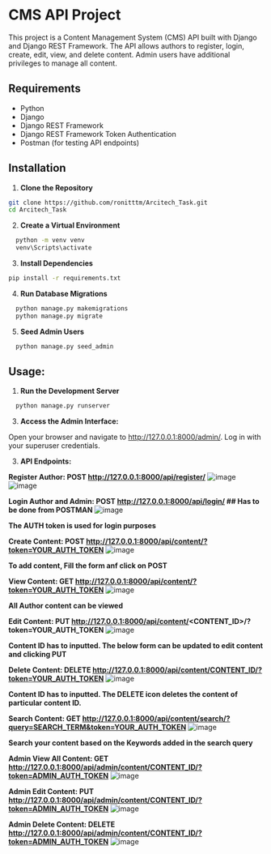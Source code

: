 # CMS API Project

This project is a Content Management System (CMS) API built with Django and Django REST Framework. The API allows authors to register, login, create, edit, view, and delete content. Admin users have additional privileges to manage all content.

## Requirements

- Python
- Django
- Django REST Framework
- Django REST Framework Token Authentication
- Postman (for testing API endpoints)

## Installation

1. **Clone the Repository**

```bash
git clone https://github.com/ronitttm/Arcitech_Task.git
cd Arcitech_Task
```

2. **Create a Virtual Environment**

```bash
  python -m venv venv
  venv\Scripts\activate
```
  
3. **Install Dependencies**
   
  ```bash
  pip install -r requirements.txt
```

4. **Run Database Migrations**
```bash
  python manage.py makemigrations
  python manage.py migrate
```

5. **Seed Admin Users**
```bash
  python manage.py seed_admin
```
## Usage:
1. **Run the Development Server**
```bash
  python manage.py runserver
```

3. **Access the Admin Interface:**

  Open your browser and navigate to http://127.0.0.1:8000/admin/. Log in with your superuser credentials.

3. **API Endpoints:**

**Register Author: POST http://127.0.0.1:8000/api/register/**
  ![image](https://github.com/user-attachments/assets/cca6246f-fbef-4c6d-8058-59b6eae21490)
  ![image](https://github.com/user-attachments/assets/de3d6069-8adf-4333-b9cf-9c89ad6e77e4)


**Login Author and Admin: POST http://127.0.0.1:8000/api/login/ ## Has to be done from POSTMAN**
  ![image](https://github.com/user-attachments/assets/701e209d-0f89-4e48-ac51-1d8d4776fca5)

**The AUTH token is used for login purposes**

**Create Content: POST http://127.0.0.1:8000/api/content/?token=YOUR_AUTH_TOKEN**
  ![image](https://github.com/user-attachments/assets/ff8f0bed-a05e-4178-ab3f-cd72e6191536)

**To add content, Fill the form anf click on POST**

**View Content: GET http://127.0.0.1:8000/api/content/?token=YOUR_AUTH_TOKEN**
  ![image](https://github.com/user-attachments/assets/ff8f0bed-a05e-4178-ab3f-cd72e6191536)

**All Author content can be viewed**

**Edit Content: PUT http://127.0.0.1:8000/api/content/<CONTENT_ID>/?token=YOUR_AUTH_TOKEN**
  ![image](https://github.com/user-attachments/assets/558c1068-a613-422a-a03b-d615cf42940d)

**Content ID has to inputted. The below form can be updated to edit content and clicking PUT**


**Delete Content: DELETE http://127.0.0.1:8000/api/content/CONTENT_ID/?token=YOUR_AUTH_TOKEN**
  ![image](https://github.com/user-attachments/assets/185bbe38-30fb-428f-8ca5-f4e2069939b9)

**Content ID has to inputted. The DELETE icon deletes the content of particular content ID.**


**Search Content: GET http://127.0.0.1:8000/api/content/search/?query=SEARCH_TERM&token=YOUR_AUTH_TOKEN**
  ![image](https://github.com/user-attachments/assets/b591b75d-14c2-4ba7-b014-26df5bed59ff)

**Search your content based on the Keywords added in the search query**


**Admin View All Content: GET http://127.0.0.1:8000/api/admin/content/CONTENT_ID/?token=ADMIN_AUTH_TOKEN**
![image](https://github.com/user-attachments/assets/3b905ebc-d6fd-46d0-b190-ac1941eb788c)

**Admin Edit Content: PUT http://127.0.0.1:8000/api/admin/content/CONTENT_ID/?token=ADMIN_AUTH_TOKEN**
![image](https://github.com/user-attachments/assets/3b905ebc-d6fd-46d0-b190-ac1941eb788c)

**Admin Delete Content: DELETE http://127.0.0.1:8000/api/admin/content/CONTENT_ID/?token=ADMIN_AUTH_TOKEN**
![image](https://github.com/user-attachments/assets/3b905ebc-d6fd-46d0-b190-ac1941eb788c)
